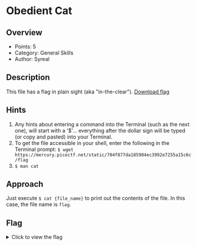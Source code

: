 # Obedient Cat

## Overview

* Points: 5
* Category: General Skills
* Author: Syreal

## Description
This file has a flag in plain sight (aka "in-the-clear"). [Download flag](https://mercury.picoctf.net/static/704f877da185904ec3992e7255a15c6c/flag)

## Hints

1. Any hints about entering a command into the Terminal (such as the next one), will start with a '$'... everything after the dollar sign will be typed (or copy and pasted) into your Terminal.
2. To get the file accessible in your shell, enter the following in the Terminal prompt: `$ wget https://mercury.picoctf.net/static/704f877da185904ec3992e7255a15c6c/flag`
3. `$ man cat`

## Approach

Just execute `$ cat {file_name}` to print out the contents of the file. In this case, the file name is `flag`.

## Flag

<details>
<summary>Click to view the flag</summary>

__picoCTF{s4n1ty_v3r1f13d_1a94e0f9}__
</details>